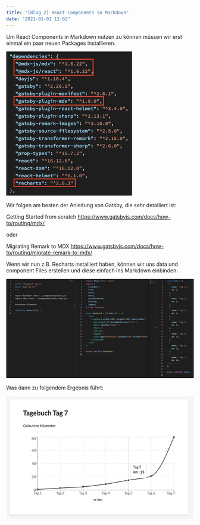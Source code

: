 ```yaml
---
title: "[Blog 2] React Components in Markdown"
date: "2021-01-01 12:02"
---
```


Um React Components in Markdown nutzen zu können müssen wir erst einmal ein paar neuen Packages installieren.

![Screenshot](../images/2-1.jpg)

Wir folgen am besten der Anleitung von Gatsby, die sehr detailiert ist:

Getting Started from scratch https://www.gatsbyjs.com/docs/how-to/routing/mdx/

oder

Migrating Remark to MDX https://www.gatsbyjs.com/docs/how-to/routing/migrate-remark-to-mdx/

Wenn wir nun z.B. Recharts installiert haben, können wir uns data und component Files erstellen und diese einfach ins Markdown einbinden:

![Screenshot](../images/2-2.jpg)

Was dann zu folgendem Ergebnis führt:

![Screenshot](../images/2-3.jpg)
